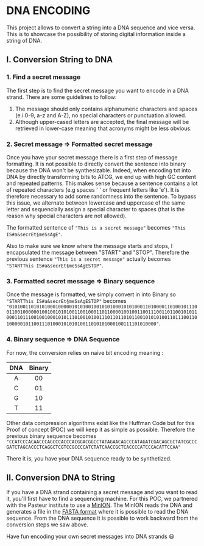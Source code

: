 # DNA ENCODING

This project allows to convert a string into a DNA sequence and vice versa. This is to showcase the possibility of storing digital information inside a string of DNA.

## I. Conversion String to DNA
### 1. Find a secret message
The first step is to find the secret message you want to encode in a DNA strand. There are some guidelines to follow:
1. The message should only contains alphanumeric characters and spaces (e.i 0-9, a-z and A-Z), no special characters or punctuation allowed.
2. Although upper-cased letters are accepted, the final message will be retrieved in lower-case meaning that acronyms might be less obvious.

### 2. Secret message => Formatted secret message
Once you have your secret message there is a first step of message formatting. It is not possible to directly convert the sentence into binary because the DNA won't be synthesizable. Indeed, when encoding txt into DNA by directly transforming bits to ATCG, we end up with high GC content and repeated patterns. This makes sense because a sentence contains a lot of repeated characters (e.g spaces ' ' or frequent letters like 'e'). It is therefore necessary to add some randomness into the sentence. To bypass this issue, we alternate between lowercase and uppercase of the same letter and sequencially assign a special character to spaces (that is the reason why special characters are not allowed).

The formatted sentence of `"This is a secret message"` becomes `"This IS#a&secrEt§meSsAgE"`.

Also to make sure we know where the message starts and stops, I encapsulated the message between "START" and "STOP". Therefore the previous sentence `"This is a secret message"` actually becomes `"STARTThis IS#a&secrEt§meSsAgESTOP"`.

### 3. Formatted secret message => Binary sequence 
Once the message is formatted, we simply convert in into Binary so `"STARTThis IS#a&secrEt§meSsAgESTOP"` becomes `"010100110101010001000001010100100101010001010100011010000110100101110011001000000100100101010011001000110110000100100110011100110110010101100011011100100100010101110100101001110110110101100101010100110111001101000001011001110100010101010011010101000100111101010000"`.

### 4. Binary sequence => DNA Sequence
For now, the conversion relies on naive bit encoding meaning :

| DNA | Binary |
| :---: | :---: |
| A | 00 |
| C | 01 |
| G | 10 |
| T | 11 |

Other data compression algorithms exist like the Huffman Code but for this Proof of concept (POC) we will keep it as simple as possible. Therefore the previous binary sequence becomes `"CCATCCCACAACCCAGCCCACCCACGGACGGCCTATAGAACAGCCCATAGATCGACAGCGCTATCGCCCGATCTAGCACCCTCAGGCTCGTCCGCCCCATCTATCAACCGCTCACCCCATCCCACATTCCAA"`

There it is, you have your DNA sequence ready to be synthetized.

## II. Conversion DNA to String
If you have a DNA strand containing a secret message and you want to read it, you'll first have to find a sequencing machine. 
For this POC, we partnered with the Pasteur institute to use a [MinION](https://nanoporetech.com/products/minion). 
The MinION reads the DNA and generates a file in the [FASTA format](minion_sequence.fasta) where it is possible to read the DNA sequence. From the DNA sequence it is possible to work backward from the conversion steps we saw above. 

Have fun encoding your own secret messages into DNA strands :smiley:
